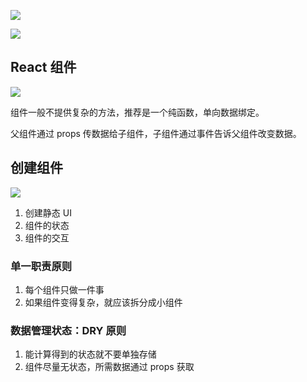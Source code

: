 ![](https://blog-1252173264.cos.ap-shanghai.myqcloud.com/1650457849172-fa721bd9-c47e-4c84-aa6b-40f8b5c46354.png)

![](https://blog-1252173264.cos.ap-shanghai.myqcloud.com/1650457885042-83ef031f-d535-4fe3-984c-c14ca1dffb93.png)

## React 组件

![](https://blog-1252173264.cos.ap-shanghai.myqcloud.com/1650459347433-aa337dc0-8a68-4b1a-a71d-16c70a3f559b.png)

组件一般不提供复杂的方法，推荐是一个纯函数，单向数据绑定。

父组件通过 props 传数据给子组件，子组件通过事件告诉父组件改变数据。

## 创建组件

![](https://blog-1252173264.cos.ap-shanghai.myqcloud.com/1650459671278-2c5d17a1-b32d-4519-a286-5c99258c1d62.png)

1. 创建静态 UI
2. 组件的状态
3. 组件的交互

### 单一职责原则

1. 每个组件只做一件事
2. 如果组件变得复杂，就应该拆分成小组件

### 数据管理状态：DRY 原则

1. 能计算得到的状态就不要单独存储
2. 组件尽量无状态，所需数据通过 props 获取
